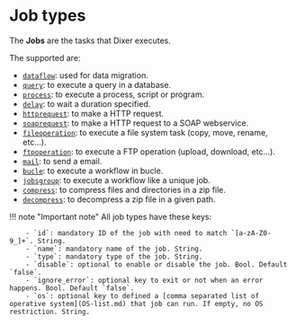 # Job types

The **Jobs** are the tasks that Dixer executes.

The supported are:

- [`dataflow`](jobs/dataflow/Migrate-from-source-to-destination.md): used for data migration.
- [`query`](jobs/Exec-a-query.md): to execute a query in a database.
- [`process`](jobs/Exec-a-process.md): to execute a process, script or program.
- [`delay`](jobs/Exec-a-delay.md): to wait a duration specified.
- [`httprequest`](jobs/Make-a-HTTP-request.md): to make a HTTP request.
- [`soaprequest`](jobs/Make-a-SOAP-request.md): to make a HTTP request to a SOAP webservice.
- [`fileoperation`](jobs/File-operations.md): to execute a file system task (copy, move, rename, etc...).
- [`ftpoperation`](jobs/FTP-operations.md): to execute a FTP operation (upload, download, etc...).
- [`mail`](jobs/Send-a-mail.md): to send a email.
- [`bucle`](jobs/Bucle.md): to execute a workflow in bucle.
- [`jobsgroup`](jobs/Jobs-group.md): to execute a workflow like a unique job.
- [`compress`](jobs/Compress.md): to compress files and directories in a zip file.
- [`decompress`](jobs/Decompress.md): to decompress a zip file in a given path.

!!! note "Important note"
        All job types have these keys:

        - `id`: mandatory ID of the job with need to match `[a-zA-Z0-9_]+`. String.
        - `name`: mandatory name of the job. String.
        - `type`: mandatory type of the job. String.
        - `disable`: optional to enable or disable the job. Bool. Default `false`.
        - `ignore_error`: optional key to exit or not when an error happens. Bool. Default `false`.
        - `os`: optional key to defined a [comma separated list of operative system](OS-list.md) that job can run. If empty, no OS restriction. String.
